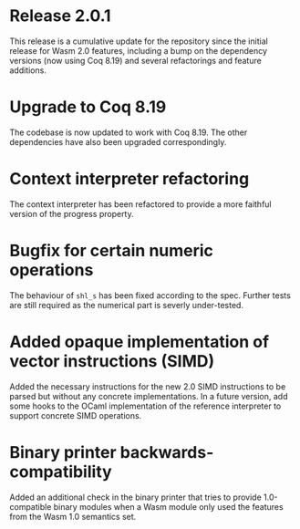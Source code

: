 # Release 2.0.1

This release is a cumulative update for the repository since the initial release for Wasm 2.0 features, including a bump on the dependency versions (now using Coq 8.19) and several refactorings and feature additions.

# Upgrade to Coq 8.19
The codebase is now updated to work with Coq 8.19. The other dependencies have also been upgraded correspondingly.

# Context interpreter refactoring
The context interpreter has been refactored to provide a more faithful version of the progress property.

# Bugfix for certain numeric operations
The behaviour of `shl_s` has been fixed according to the spec. Further tests are still required as the numerical part is severly under-tested.

# Added opaque implementation of vector instructions (SIMD)
Added the necessary instructions for the new 2.0 SIMD instructions to be parsed but without any concrete implementations. In a future version, add some hooks to the OCaml implementation of the reference interpreter to support concrete SIMD operations.

# Binary printer backwards-compatibility
Added an additional check in the binary printer that tries to provide 1.0-compatible binary modules when a Wasm module only used the features from the Wasm 1.0 semantics set.
